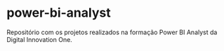 # power-bi-analyst
Repositório com os projetos realizados na formação Power BI Analyst da Digital Innovation One.
